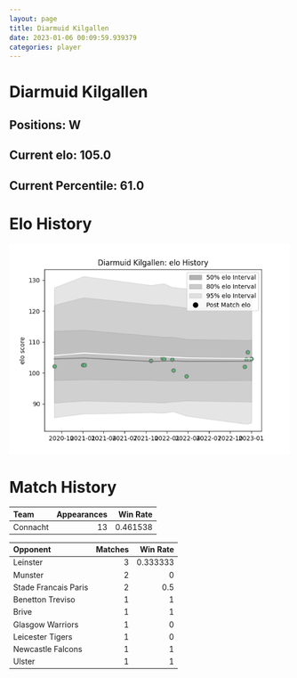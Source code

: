 ```yaml
---  
layout: page  
title: Diarmuid Kilgallen  
date: 2023-01-06 00:09:59.939379  
categories: player  
---
```

# Diarmuid Kilgallen

## Positions: W

## Current elo: 105.0

## Current Percentile: 61.0

# Elo History


![elo history](history_DiarmuidKilgallen.png)
# Match History


| Team     |   Appearances |   Win Rate |
|:---------|--------------:|-----------:|
| Connacht |            13 |   0.461538 |

| Opponent             |   Matches |   Win Rate |
|:---------------------|----------:|-----------:|
| Leinster             |         3 |   0.333333 |
| Munster              |         2 |   0        |
| Stade Francais Paris |         2 |   0.5      |
| Benetton Treviso     |         1 |   1        |
| Brive                |         1 |   1        |
| Glasgow Warriors     |         1 |   0        |
| Leicester Tigers     |         1 |   0        |
| Newcastle Falcons    |         1 |   1        |
| Ulster               |         1 |   1        |